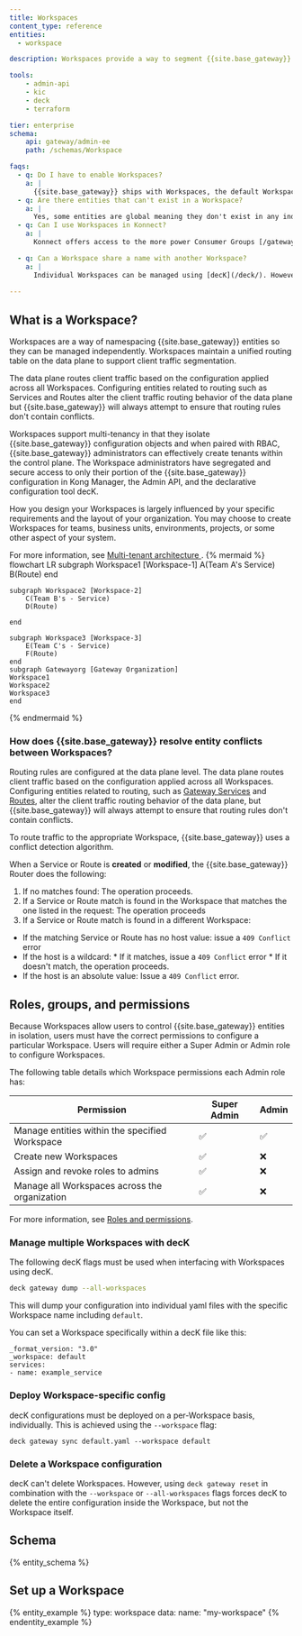 ```yaml
---
title: Workspaces
content_type: reference
entities:
  - workspace

description: Workspaces provide a way to segment {{site.base_gateway}} entities. Entities in a Workspace are isolated from those in other Workspaces.

tools:
    - admin-api
    - kic
    - deck
    - terraform

tier: enterprise
schema:
    api: gateway/admin-ee
    path: /schemas/Workspace

faqs:
  - q: Do I have to enable Workspaces? 
    a: |
      {{site.base_gateway}} ships with Workspaces, the default Workspace is named `default` and contains any global {{site.base_gateway}} configuration. 
  - q: Are there entities that can't exist in a Workspace?
    a: |
      Yes, some entities are global meaning they don't exist in any individual Workspace. For example `ca_certificates`.
  - q: Can I use Workspaces in Konnect?
    a: |
      Konnect offers access to the more power Consumer Groups [/gateway/entities/consumer-group/]

  - q: Can a Workspace share a name with another Workspace?
    a: |
      Individual Workspaces can be managed using [decK](/deck/). However, decK can't manage multiple Workspaces at the same time, or delete Workspaces.
  
---
```



## What is a Workspace?

Workspaces are a way of namespacing {{site.base_gateway}} entities so they can be managed independently. Workspaces maintain a unified routing table on the data plane to support client traffic segmentation.

The data plane routes client traffic based on the configuration applied across all Workspaces. Configuring entities related to routing such as Services and Routes alter the client traffic routing behavior of the data plane but {{site.base_gateway}} will always attempt to ensure that routing rules don't contain conflicts. 

Workspaces support multi-tenancy in that they isolate {{site.base_gateway}} configuration objects and when paired with RBAC,  {{site.base_gateway}} administrators can effectively create tenants within the control plane. The Workspace administrators have segregated and secure access to only their portion of the {{site.base_gateway}} configuration in Kong Manager, the Admin API, and the declarative configuration tool decK.

How you design your Workspaces is largely influenced by your specific requirements and the layout of your organization. You may choose to create Workspaces for teams, business units, environments, projects, or some other aspect of your system.


For more information, see [Multi-tenant architecture ](/gateway/multi-tenancy).
{% mermaid %}
flowchart LR
    subgraph Workspace1 [Workspace-1]
        A(Team A's Service)
        B(Route)
    end 

    subgraph Workspace2 [Workspace-2]
        C(Team B's - Service)
        D(Route)

    end

    subgraph Workspace3 [Workspace-3]
        E(Team C's - Service)
        F(Route)
    end
    subgraph Gatewayorg [Gateway Organization]
    Workspace1
    Workspace2
    Workspace3
    end
 
{% endmermaid %}



### How does {{site.base_gateway}} resolve entity conflicts between Workspaces?

Routing rules are configured at the data plane level. The data plane routes client traffic based on the configuration applied across all Workspaces. Configuring entities related to routing, such as [Gateway Services](/gateway/entities/service/) and [Routes](/gateway/entities/route/), alter the client traffic routing behavior of the data plane, but {{site.base_gateway}} will always attempt to ensure that routing rules don't contain conflicts. 

To route traffic to the appropriate Workspace, {{site.base_gateway}} uses a conflict detection algorithm.

When a Service or Route is **created** or **modified**, the {{site.base_gateway}} Router does the following: 

1. If no matches found: The operation proceeds.
2. If a Service or Route match is found in the Workspace that matches the one listed in the request: The operation proceeds
3. If a Service or Route match is found in a different Workspace: 
  * If the matching Service or Route has no host value: issue a `409 Conflict` error
  * If the host is a wildcard:
        * If it matches, issue a `409 Conflict` error
        * If it doesn't match, the operation proceeds.
  * If the host is an absolute value: Issue a `409 Conflict` error.

## Roles, groups, and permissions

Because Workspaces allow users to control {{site.base_gateway}} entities in isolation, users must have the correct permissions to configure a particular Workspace. Users will require either a Super Admin or Admin role to configure Workspaces. 

The following table details which Workspace permissions each Admin role has:

| Permission | Super Admin | Admin |
|-----------|---------------|-------|
| Manage entities within the specified Workspace |  ✅  |  ✅  |
| Create new Workspaces |  ✅  |  ❌  |
| Assign and revoke roles to admins |  ✅  |  ❌  |
| Manage all Workspaces across the organization |  ✅  |  ❌  | 

For more information, see [Roles and permissions](/gateway/roles-and-permissions).



### Manage multiple Workspaces with decK 

The following decK flags must be used when interfacing with Workspaces using decK. 

```sh
deck gateway dump --all-workspaces
```
This will dump your configuration into individual yaml files with the specific Workspace name including `default`. 

You can set a Workspace specifically within a decK file like this: 

```
_format_version: "3.0"
_workspace: default
services:
- name: example_service
```
### Deploy Workspace-specific config 

decK configurations must be deployed on a per-Workspace basis, individually. This is achieved using the `--workspace` flag: 

`deck gateway sync default.yaml --workspace default`


### Delete a Workspace configuration

decK can't delete Workspaces. However, using `deck gateway reset` in combination with the `--workspace` or `--all-workspaces` flags forces decK to delete the entire configuration inside the Workspace, but not the Workspace itself.


## Schema

{% entity_schema %}

## Set up a Workspace

{% entity_example %}
type: workspace
data:
  name: "my-workspace"
{% endentity_example %}

